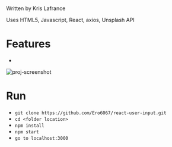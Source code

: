 # <README React Template>

Written by Kris Lafrance

Uses HTML5, Javascript, React, axios, Unsplash API

# Features

-

![proj-screenshot](/img/example.jpg)

# Run

- `git clone https://github.com/Ero6067/react-user-input.git`
- `cd <folder location>`
- `npm install`
- `npm start`
- `go to localhost:3000`
